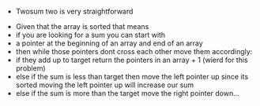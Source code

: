 - Twosum two is very straightforward
 * Given that the array is sorted that means
 *  if you are looking for a sum you can start with 
 *  a pointer at the beginning of an array and end of an array
 *  then while those pointers dont cross each other move them accordingly:
 *  if they add up to target return the pointers in an array + 1 (wierd for this problem)
 *  else if the sum is less than target then move the left pointer up since its sorted moving 
 the left pointer up will increase our sum
 *  else if the sum is more than the target move the right pointer down...
